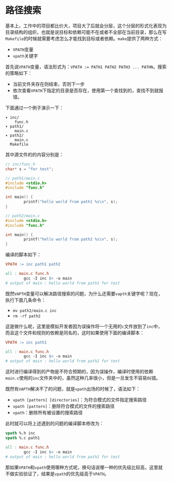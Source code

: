 # 路径搜索

基本上，工作中的项目都比价大，项目大了后就会分层，这个分层的形式化表现为目录结构的组织，也就是说目标和依赖可能不在或者不全部在当前目录，那么在写`Makefile`的时候就需要考虑怎么才能找到目标或者依赖。`make`提供了两种方式：

- `VPATH`变量
- `vpath`关键字

首先说`VPATH`变量，语法形式为：`VPATH := PATH1 PATH2 PATH3 ... PATHN`，搜索的策略如下：

- 当前文件夹存在则结束，否则下一步
- 依次查看`VPATH`下指定的目录是否存在，使用第一个查找到的，查找不到就报错。

下面通过一个例子演示一下：

```shell
▾ inc/                                                     
    func.h
▾ path1/
    main.c
▾ path2/
    main.c
  Makefile
```

其中源文件的的内容分别是：

```c
// inc/func.h
char* s = "for test";

// path1/main.c
#include <stdio.h>
#include "func.h"

int main() {
        printf("hello world from path1 %s\n", s);
}

// path2/main.c
#include <stdio.h>
#include "func.h"

int main() {
        printf("hello world from path2 %s\n", s);
}
```

编译的脚本如下：

```makefile
VPATH := inc path1 path2

all : main.c func.h
        gcc -I inc $< -o main
# output of main : hello world from path1 for test
```

既然`VAPTH`变量可以解决路径搜索的问题，为什么还需要`vapth`关键字呢？现在，执行下面几条命令：

- `mv path2/main.c inc`
- `rm -rf path2`

这是做什么呢，这里是模拟开发者因为误操作将一个无用的`c`文件放到了`inc`中，而且这个文件和规则的依赖是同名的，这时如果使用下面的编译脚本：

```makefile
VPATH := inc path1

all : main.c func.h
        gcc -I inc $< -o main
# output of main : hello world from path2 for test
```

这时进行编译得到的产物是不符合预期的，因为误操作，编译时使用的依赖`main.c`使用的`inc`文件夹中的，虽然这种几率很小，但是一旦发生不容易纠错。

既然有`VAPTH`解决不了的问题，就是`vpath`出场的时候了，语法如下：

- `vpath [pattern] [directories]`：为符合模式的文件指定搜索路径
- `vpath [pattern]`：删除符合模式的文件的搜索路径
- `vpath`：删除所有被设置的搜索路径

此时就可以将上述遇到的问题的编译脚本修改为：

```makefile
vpath %.h inc
vpath %.c path1

all : main.c func.h
        gcc -I inc $< -o main
# output of main : hello world from path1 for test
```

那如果`VPATH`和`vpath`使用哪种方式呢，换句话说哪一种的优先级比较高，这里就不做实验验证了，结果是`vpath`的优先级高于`VPATH`。